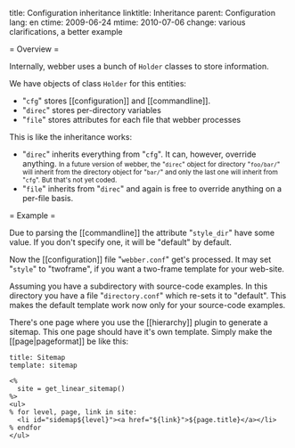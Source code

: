 title: Configuration inheritance
linktitle: Inheritance
parent: Configuration
lang: en
ctime: 2009-06-24
mtime: 2010-07-06
change: various clarifications, a better example

= Overview =

Internally, webber uses a bunch of `Holder` classes to store information.

We have objects of class `Holder` for this entities:

* "`cfg`" stores [[configuration]] and [[commandline]].
* "`direc`" stores per-directory variables
* "`file`" stores attributes for each file that webber processes

This is like the inheritance works:

* "`direc`" inherits everything from "`cfg`". It can, however,
  override anything. <small>In a future version of webber, the "`direc`"
  object for directory "`foo/bar/`" will inherit from the
  directory object for "`bar/`" and only the last one will inherit from
  "`cfg`". But that's not yet coded.</small>
* "`file`" inherits from "`direc`" and again is free to override
  anything on a per-file basis.


= Example =

Due to parsing the [[commandline]] the attribute "`style_dir`" have
some value. If you don't specify one, it will be "default" by default.

Now the [[configuration]] file "`webber.conf`" get's processed. It may
set "`style`" to "twoframe", if you want a two-frame template for your
web-site.

Assuming you have a subdirectory with source-code examples. In this
directory you have a file "`directory.conf`" which re-sets it to "default".
This makes the default template work now only for your source-code
examples.

There's one page where you use the [[hierarchy]] plugin to generate a
sitemap. This one page should have it's own template. Simply make the
[[page|pageformat]] be like this:

	title: Sitemap
	template: sitemap

	<%
	  site = get_linear_sitemap()
	%>
	<ul>
	% for level, page, link in site:
	  <li id="sidemap${level}"><a href="${link}">${page.title}</a></li>
	% endfor
	</ul>
